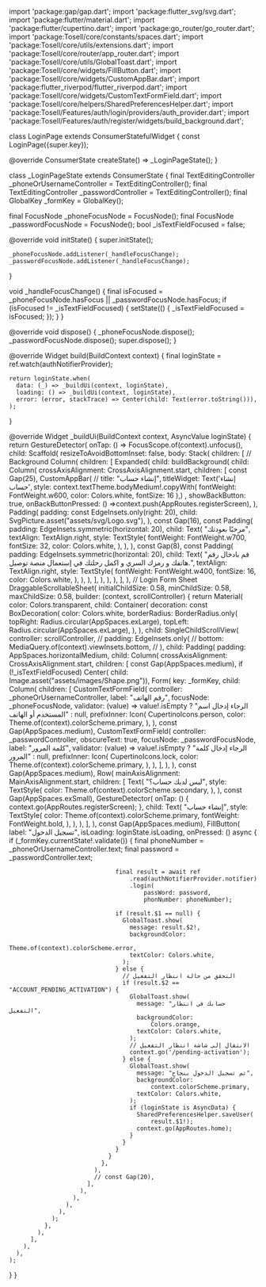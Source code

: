 import 'package:gap/gap.dart';
import 'package:flutter_svg/svg.dart';
import 'package:flutter/material.dart';
import 'package:flutter/cupertino.dart';
import 'package:go_router/go_router.dart';
import 'package:Tosell/core/constants/spaces.dart';
import 'package:Tosell/core/utils/extensions.dart';
import 'package:Tosell/core/router/app_router.dart';
import 'package:Tosell/core/utils/GlobalToast.dart';
import 'package:Tosell/core/widgets/FillButton.dart';
import 'package:Tosell/core/widgets/CustomAppBar.dart';
import 'package:flutter_riverpod/flutter_riverpod.dart';
import 'package:Tosell/core/widgets/CustomTextFormField.dart';
import 'package:Tosell/core/helpers/SharedPreferencesHelper.dart';
import 'package:Tosell/Features/auth/login/providers/auth_provider.dart';
import 'package:Tosell/Features/auth/register/widgets/build_background.dart';

class LoginPage extends ConsumerStatefulWidget {
  const LoginPage({super.key});

  @override
  ConsumerState<LoginPage> createState() => _LoginPageState();
}

class _LoginPageState extends ConsumerState<LoginPage> {
  final TextEditingController _phoneOrUsernameController =
      TextEditingController();
  final TextEditingController _passwordController = TextEditingController();
  final GlobalKey<FormState> _formKey = GlobalKey<FormState>();

  final FocusNode _phoneFocusNode = FocusNode();
  final FocusNode _passwordFocusNode = FocusNode();
  bool _isTextFieldFocused = false;

  @override
  void initState() {
    super.initState();

    _phoneFocusNode.addListener(_handleFocusChange);
    _passwordFocusNode.addListener(_handleFocusChange);
  }

  void _handleFocusChange() {
    final isFocused = _phoneFocusNode.hasFocus || _passwordFocusNode.hasFocus;
    if (isFocused != _isTextFieldFocused) {
      setState(() {
        _isTextFieldFocused = isFocused;
      });
    }
  }

  @override
  void dispose() {
    _phoneFocusNode.dispose();
    _passwordFocusNode.dispose();
    super.dispose();
  }

  @override
  Widget build(BuildContext context) {
    final loginState = ref.watch(authNotifierProvider);

    return loginState.when(
      data: (_) => _buildUi(context, loginState),
      loading: () => _buildUi(context, loginState),
      error: (error, stackTrace) => Center(child: Text(error.toString())),
    );
  }

  @override
  Widget _buildUi(BuildContext context, AsyncValue<void> loginState) {
    return GestureDetector(
      onTap: () => FocusScope.of(context).unfocus(),
      child: Scaffold(
        resizeToAvoidBottomInset: false,
        body: Stack(
          children: [
            // Background
            Column(
              children: [
                Expanded(
                  child: buildBackground(
                    child: Column(
                      crossAxisAlignment: CrossAxisAlignment.start,
                      children: [
                        const Gap(25),
                        CustomAppBar(
                          // title: "إنشاء حساب",
                          titleWidget: Text('إنشاء حساب', style: context.textTheme.bodyMedium!.copyWith(
                            fontWeight: FontWeight.w600,
                            color: Colors.white,
                            fontSize: 16
                          ),) ,
                          showBackButton: true,
                          onBackButtonPressed: () =>context.push(AppRoutes.registerScreen),
                        ),
                        Padding(
                          padding: const EdgeInsets.only(right: 20),
                          child: SvgPicture.asset("assets/svg/Logo.svg"),
                        ),
                        const Gap(16),
                        const Padding(
                          padding: EdgeInsets.symmetric(horizontal: 20),
                          child: Text(
                            "مرحبًا بعودتك",
                            textAlign: TextAlign.right,
                            style: TextStyle(
                              fontWeight: FontWeight.w700,
                              fontSize: 32,
                              color: Colors.white,
                            ),
                          ),
                        ),
                        const Gap(8),
                        const Padding(
                          padding: EdgeInsets.symmetric(horizontal: 20),
                          child: Text(
                            "قم بادخال رقم هاتفك و رمزك السري و اكمل رحلتك في إستعمال منصة توصيل.",
                            textAlign: TextAlign.right,
                            style: TextStyle(
                              fontWeight: FontWeight.w400,
                              fontSize: 16,
                              color: Colors.white,
                            ),
                          ),
                        ),
                      ],
                    ),
                  ),
                ),
              ],
            ),
            // Login Form Sheet
            DraggableScrollableSheet(
              initialChildSize: 0.58,
              minChildSize: 0.58,
              maxChildSize: 0.58,
              builder: (context, scrollController) {
                return Material(
                  color: Colors.transparent,
                  child: Container(
                    decoration: const BoxDecoration(
                      color: Colors.white,
                      borderRadius: BorderRadius.only(
                        topRight: Radius.circular(AppSpaces.exLarge),
                        topLeft: Radius.circular(AppSpaces.exLarge),
                      ),
                    ),
                    child: SingleChildScrollView(
                      controller: scrollController,
                      // padding: EdgeInsets.only(
                      //   bottom: MediaQuery.of(context).viewInsets.bottom,
                      // ),
                      child: Padding(
                        padding: AppSpaces.horizontalMedium,
                        child: Column(
                          crossAxisAlignment: CrossAxisAlignment.start,
                          children: [
                            const Gap(AppSpaces.medium),
                            if (!_isTextFieldFocused)
                              Center(
                                  child:
                                      Image.asset("assets/images/Shape.png")),
                            Form(
                              key: _formKey,
                              child: Column(
                                children: [
                                  CustomTextFormField(
                                    controller: _phoneOrUsernameController,
                                    label: "رقم الهاتف",
                                    focusNode: _phoneFocusNode,
                                    validator: (value) => value!.isEmpty
                                        ? "الرجاء إدخال اسم المستخدم أو الهاتف"
                                        : null,
                                    prefixInner: Icon(
                                      CupertinoIcons.person,
                                      color:
                                          Theme.of(context).colorScheme.primary,
                                    ),
                                  ),
                                  const Gap(AppSpaces.medium),
                                  CustomTextFormField(
                                    controller: _passwordController,
                                    obscureText: true,
                                    focusNode: _passwordFocusNode,
                                    label: "كلمة المرور",
                                    validator: (value) => value!.isEmpty
                                        ? "الرجاء إدخال كلمة المرور"
                                        : null,
                                    prefixInner: Icon(
                                      CupertinoIcons.lock,
                                      color:
                                          Theme.of(context).colorScheme.primary,
                                    ),
                                  ),
                                ],
                              ),
                            ),
                            const Gap(AppSpaces.medium),
                            Row(
                              mainAxisAlignment: MainAxisAlignment.start,
                              children: [
                                Text(
                                  "ليس لديك حساب؟",
                                  style: TextStyle(
                                    color:
                                        Theme.of(context).colorScheme.secondary,
                                  ),
                                ),
                                const Gap(AppSpaces.exSmall),
                                GestureDetector(
                                  onTap: () {
                                    context.go(AppRoutes.registerScreen);
                                  },
                                  child: Text(
                                    "إنشاء حساب",
                                    style: TextStyle(
                                      color:
                                          Theme.of(context).colorScheme.primary,
                                      fontWeight: FontWeight.bold,
                                    ),
                                  ),
                                ),
                              ],
                            ),
                            const Gap(AppSpaces.medium),
                            FillButton(
                              label: "تسجيل الدخول",
                              isLoading: loginState.isLoading,
                              onPressed: () async {
                                if (_formKey.currentState!.validate()) {
                                  final phoneNumber =
                                      _phoneOrUsernameController.text;
                                  final password = _passwordController.text;

                                  final result = await ref
                                      .read(authNotifierProvider.notifier)
                                      .login(
                                          passWord: password,
                                          phonNumber: phoneNumber);

                                  if (result.$1 == null) {
                                    GlobalToast.show(
                                      message: result.$2!,
                                      backgroundColor:
                                          Theme.of(context).colorScheme.error,
                                      textColor: Colors.white,
                                    );
                                  } else {
                                    // التحقق من حالة انتظار التفعيل
                                    if (result.$2 == "ACCOUNT_PENDING_ACTIVATION") {
                                      GlobalToast.show(
                                        message: "حسابك في انتظار التفعيل",
                                        backgroundColor:
                                            Colors.orange,
                                        textColor: Colors.white,
                                      );
                                      // الانتقال إلى شاشة انتظار التفعيل
                                      context.go('/pending-activation');
                                    } else {
                                      GlobalToast.show(
                                        message: "تم تسجيل الدخول بنجاح",
                                        backgroundColor:
                                            context.colorScheme.primary,
                                        textColor: Colors.white,
                                      );
                                      if (loginState is AsyncData) {
                                        SharedPreferencesHelper.saveUser(
                                            result.$1!);
                                        context.go(AppRoutes.home);
                                      }
                                    }
                                  }
                                }
                              },
                            ),
                            // const Gap(20),
                          ],
                        ),
                      ),
                    ),
                  ),
                );
              },
            ),
          ],
        ),
      ),
    );
  }
}
